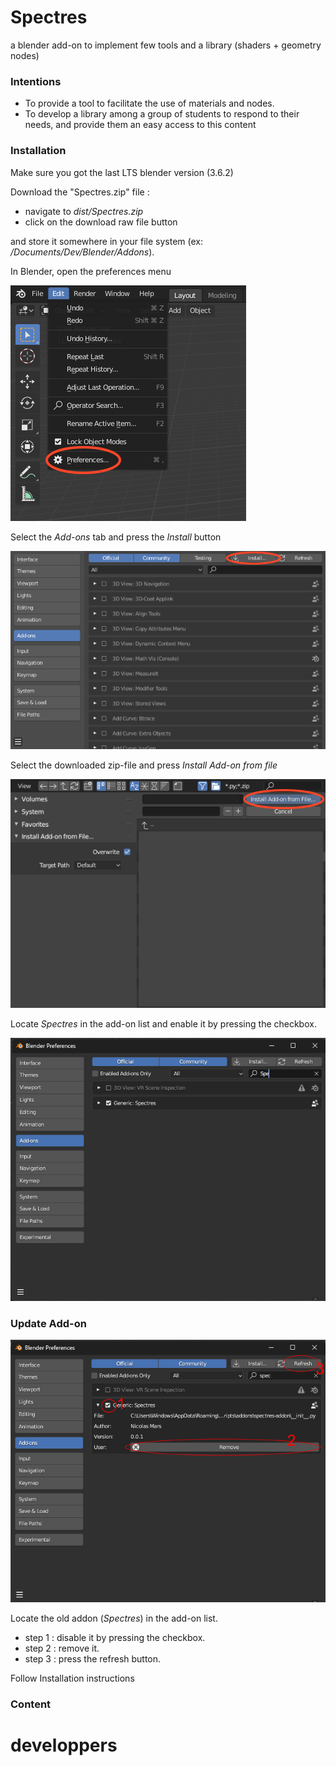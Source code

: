 # Spectres
a blender add-on to implement few tools and a library (shaders + geometry nodes)

### Intentions
- To provide a tool to facilitate the use of materials and nodes. 
- To develop a library among a group of students to respond to their needs, and provide them an easy access to this content
 
### Installation
Make sure you got the last LTS blender version (3.6.2)

Download the "Spectres.zip" file :

- navigate to _dist/Spectres.zip_
- click on the download raw file button

and store it somewhere in your file system (ex: _/Documents/Dev/Blender/Addons_).


In Blender, open the preferences menu

![Edit -> Preferences](readme-images/install_addon_1.png)

Select the _Add-ons_ tab and press the _Install_ button

![Install add-on](readme-images/install_addon_2.png)

Select the downloaded zip-file and press _Install Add-on from file_

![Select the zip file](readme-images/install_addon_3.png)

Locate _Spectres_ in the add-on list and enable it by pressing the checkbox.

![Enable add-on](readme-images/install_addon_4.png)


### Update Add-on
![Select the zip file](readme-images/update_addon_1.png)

Locate the old addon (_Spectres_) in the add-on list.
- step 1 : disable it by pressing the checkbox.
- step 2 : remove it.
- step 3 : press the refresh button.

Follow Installation instructions 


### Content



# developpers